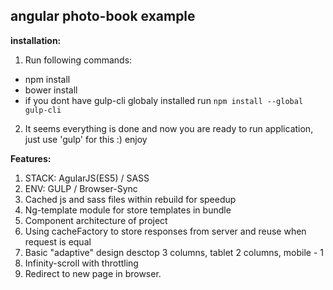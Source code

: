 ## angular photo-book example

**installation:**  
1. Run following commands:  
- npm install
- bower install
- if you dont have gulp-cli globaly installed run `npm install --global gulp-cli`  

2. It seems everything is done and now you are ready to run application, just use 'gulp' for this :) enjoy  

**Features:**  
1. STACK: AgularJS(ES5) / SASS  
2. ENV:  GULP / Browser-Sync  
3. Cached js and sass files within rebuild for speedup  
4. Ng-template module for store templates in bundle  
5. Component architecture of project  
6. Using cacheFactory to store responses from server and reuse when request is equal  
7. Basic "adaptive" design desctop 3 columns, tablet 2 columns, mobile - 1  
8. Infinity-scroll with throttling  
9. Redirect to new page in browser.